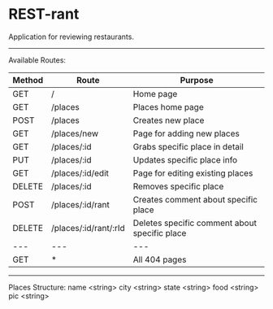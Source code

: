 # REST-rant

Application for reviewing restaurants.

***

Available Routes:

| Method | Route | Purpose |
| --- | --- | --- |
| GET | / | Home page |
| GET | /places | Places home page |
| POST | /places | Creates new place |
| GET | /places/new | Page for adding new places |
| GET | /places/:id | Grabs specific place in detail |
| PUT | /places/:id | Updates specific place info |
| GET | /places/:id/edit | Page for editing existing places |
| DELETE | /places/:id | Removes specific place |
| POST | /places/:id/rant | Creates comment about specific place |
| DELETE | /places/:id/rant/:rId | Deletes specific comment about specific place |
| --- | --- | --- |
| GET | * | All 404 pages |

***

Places Structure:
name \<string\>
city \<string\>
state \<string\>
food \<string\>
pic \<string\>